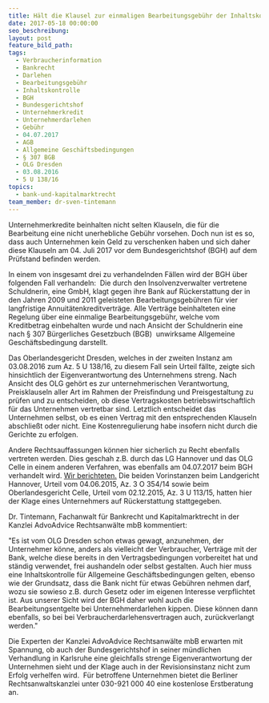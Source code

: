 ```yaml
---
title: Hält die Klausel zur einmaligen Bearbeitungsgebühr der Inhaltskontrolle stand? – Wichtiger Verhandlungstag des BGH für Unternehmer
date: 2017-05-18 00:00:00
seo_beschreibung:
layout: post
feature_bild_path:
tags:
  - Verbraucherinformation
  - Bankrecht
  - Darlehen
  - Bearbeitungsgebühr
  - Inhaltskontrolle
  - BGH
  - Bundesgerichtshof
  - Unternehmerkredit
  - Unternehmerdarlehen
  - Gebühr
  - 04.07.2017
  - AGB
  - Allgemeine Geschäftsbedingungen
  - § 307 BGB
  - OLG Dresden
  - 03.08.2016
  - 5 U 138/16
topics:
  - bank-und-kapitalmarktrecht
team_member: dr-sven-tintemann
---
```



Unternehmerkredite beinhalten nicht selten Klauseln, die für die Bearbeitung eine nicht unerhebliche Gebühr vorsehen. Doch nun ist es so, dass auch Unternehmen kein Geld zu verschenken haben und sich daher diese Klauseln am 04. Juli 2017 vor dem Bundesgerichtshof (BGH) auf dem Prüfstand befinden werden.

In einem von insgesamt drei zu verhandelnden Fällen wird der BGH über folgenden Fall verhandeln:  Die durch den Insolvenzverwalter vertretene Schuldnerin, eine GmbH, klagt gegen ihre Bank auf Rückerstattung der in den Jahren 2009 und 2011 geleisteten Bearbeitungsgebühren für vier langfristige Annuitätenkreditverträge. Alle Verträge beinhalteten eine Regelung über eine einmalige Bearbeitungsgebühr, welche vom Kreditbetrag einbehalten wurde und nach Ansicht der Schuldnerin eine nach § 307 Bürgerliches Gesetzbuch (BGB)  unwirksame Allgemeine Geschäftsbedingung darstellt.

Das Oberlandesgericht Dresden, welches in der zweiten Instanz am 03.08.2016 zum Az. 5 U 138/16, zu diesem Fall sein Urteil fällte, zeigte sich hinsichtlich der Eigenverantwortung des Unternehmens streng. Nach Ansicht des OLG gehört es zur unternehmerischen Verantwortung, Preisklauseln aller Art im Rahmen der Preisfindung und Preisgestaltung zu prüfen und zu entscheiden, ob diese Vertragskosten betriebswirtschaftlich für das Unternehmen vertretbar sind. Letztlich entscheidet das Unternehmen selbst, ob es einen Vertrag mit den entsprechenden Klauseln abschließt oder nicht. Eine Kostenregulierung habe insofern nicht durch die Gerichte zu erfolgen.

Andere Rechtsauffassungen können hier sicherlich zu Recht ebenfalls vertreten werden. Dies geschah z.B. durch das LG Hannover und das OLG Celle in einem anderen Verfahren, was ebenfalls am 04.07.2017 beim BGH verhandelt wird. [Wir berichteten.](http://advoadvice.de/blog/bgh-verhandelt-zu-bearbeitungsentgelten-bei-unternehmerdarlehen/) Die beiden Vorinstanzen beim Landgericht Hannover, Urteil vom 04.06.2015, Az. 3 O 354/14 sowie beim Oberlandesgericht Celle, Urteil vom 02.12.2015, Az. 3 U 113/15, hatten hier der Klage eines Unternehmers auf Rückerstattung stattgegeben.

Dr. Tintemann, Fachanwalt für Bankrecht und Kapitalmarktrecht in der Kanzlei AdvoAdvice Rechtsanwälte mbB kommentiert:

"Es ist vom OLG Dresden schon etwas gewagt, anzunehmen, der Unternehmer könne, anders als vielleicht der Verbraucher, Verträge mit der Bank, welche diese bereits in den Vertragsbedingungen vorbereitet hat und ständig verwendet, frei aushandeln oder selbst gestalten. Auch hier muss eine Inhaltskontrolle für Allgemeine Geschäftsbedingungen gelten, ebenso wie der Grundsatz, dass die Bank nicht für etwas Gebühren nehmen darf, wozu sie sowieso z.B. durch Gesetz oder im eigenen Interesse verpflichtet ist. Aus unserer Sicht wird der BGH daher wohl auch die Bearbeitungsentgelte bei Unternehmerdarlehen kippen. Diese können dann ebenfalls, so bei bei Verbraucherdarlehensvertragen auch, zurückverlangt werden."

Die Experten der Kanzlei AdvoAdvice Rechtsanwälte mbB erwarten mit Spannung, ob auch der Bundesgerichtshof in seiner mündlichen Verhandlung in Karlsruhe eine gleichfalls strenge Eigenverantwortung der Unternehmen sieht und der Klage auch in der Revisionsinstanz nicht zum Erfolg verhelfen wird.  Für betroffene Unternehmen bietet die Berliner Rechtsanwaltskanzlei unter 030-921 000 40 eine kostenlose Erstberatung an.